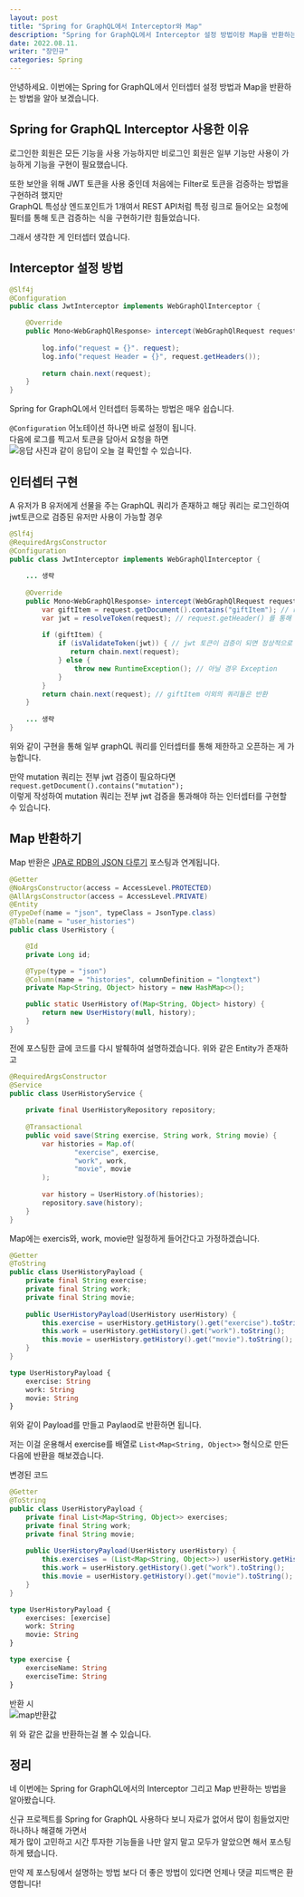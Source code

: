 ```yaml
---
layout: post
title: "Spring for GraphQL에서 Interceptor와 Map"
description: "Spring for GraphQL에서 Interceptor 설정 방법이랑 Map을 반환하는 방법을 알아보도록 하겠습니다."
date: 2022.08.11.
writer: "장민규"
categories: Spring
---
```


안녕하세요. 이번에는 Spring for GraphQL에서 인터셉터 설정 방법과 Map을 반환하는 방법을 알아 보겠습니다.

## Spring for GraphQL Interceptor 사용한 이유
로그인한 회원은 모든 기능을 사용 가능하지만 비로그인 회원은 일부 기능만 사용이 가능하게 기능을 구현이 필요했습니다.   

또한 보안을 위해 JWT 토큰을 사용 중인데 처음에는 Filter로 토큰을 검증하는 방법을 구현하려 했지만   
GraphQL 특성상 엔드포인트가 1개여서 REST API처럼 특정 링크로 들어오는 요청에 필터를 통해 토큰 검증하는 식을 구현하기란 힘들었습니다.   

그래서 생각한 게 인터셉터 였습니다.

## Interceptor 설정 방법

```java
@Slf4j
@Configuration
public class JwtInterceptor implements WebGraphQlInterceptor {

    @Override
    public Mono<WebGraphQlResponse> intercept(WebGraphQlRequest request, Chain chain) {
        
        log.info("request = {}". request);
        log.info("request Header = {}", request.getHeaders());
        
        return chain.next(request);
    }
}
```
Spring for GraphQL에서 인터셉터 등록하는 방법은 매우 쉽습니다.   

```@Configuration``` 어노테이션 하나면 바로 설정이 됩니다.   
다음에 로그를 찍고서 토큰을 담아서 요청을 하면   
![응답](/images/2022-08-11-Spring-GraphQL-Utils/1.PNG)
사진과 같이 응답이 오늘 걸 확인할 수 있습니다.

## 인터셉터 구현
A 유저가 B 유저에게 선물을 주는 GraphQL 쿼리가 존재하고 해당 쿼리는 로그인하여 jwt토큰으로 검증된 유저만 사용이 가능할 경우
```java
@Slf4j
@RequiredArgsConstructor
@Configuration
public class JwtInterceptor implements WebGraphQlInterceptor {
    
    ... 생략
    
    @Override
    public Mono<WebGraphQlResponse> intercept(WebGraphQlRequest request, Chain chain) {
        var giftItem = request.getDocument().contains("giftItem"); // request.getDocument()를 통해 쿼리에 해당하는 문자가 포함될 경우  
        var jwt = resolveToken(request); // request.getHeader() 를 통해 들어오는 값에서 jwt 토큰 값만 분리
        
        if (giftItem) { 
            if (isValidateToken(jwt)) { // jwt 토큰이 검증이 되면 정상적으로 반환
               return chain.next(request); 
            } else {
                throw new RuntimeException(); // 아닐 경우 Exception
            }
        }
        return chain.next(request); // giftItem 이외의 쿼리들은 반환
    }
    
    ... 생략
}
```
위와 같이 구현을 통해 일부 graphQL 쿼리를 인터셉터를 통해 제한하고 오픈하는 게 가능합니다.   

만약 mutation 쿼리는 전부 jwt 검증이 필요하다면 ```request.getDocument().contains("mutation");```   
이렇게 작성하여 mutation 쿼리는 전부 jwt 검증을 통과해야 하는 인터셉터를 구현할 수 있습니다.

## Map 반환하기

Map 반환은 [JPA로 RDB의 JSON 다루기](https://danawalab.github.io/spring/2022/08/05/Jpa-Json-Type.html) 포스팅과 연계됩니다.

```java
@Getter
@NoArgsConstructor(access = AccessLevel.PROTECTED)
@AllArgsConstructor(access = AccessLevel.PRIVATE)
@Entity
@TypeDef(name = "json", typeClass = JsonType.class)
@Table(name = "user_histories")
public class UserHistory {

    @Id
    private Long id;

    @Type(type = "json")
    @Column(name = "histories", columnDefinition = "longtext")
    private Map<String, Object> history = new HashMap<>();

    public static UserHistory of(Map<String, Object> history) {
        return new UserHistory(null, history);
    }
}
```

전에 포스팅한 글에 코드를 다시 발췌하여 설명하겠습니다.
위와 같은 Entity가 존재하고

```java
@RequiredArgsConstructor
@Service
public class UserHistoryService {
    
    private final UserHistoryRepository repository;
    
    @Transactional
    public void save(String exercise, String work, String movie) {
        var histories = Map.of(
                "exercise", exercise,
                "work", work,
                "movie", movie
        );
        
        var history = UserHistory.of(histories);
        repository.save(history);
    }
}
```
Map에는 exercis와, work, movie만 일정하게 들어간다고 가정하겠습니다.

```java
@Getter
@ToString
public class UserHistoryPayload {
    private final String exercise;
    private final String work;
    private final String movie;
    
    public UserHistoryPayload(UserHistory userHistory) {
        this.exercise = userHistory.getHistory().get("exercise").toString();
        this.work = userHistory.getHistory().get("work").toString();
        this.movie = userHistory.getHistory().get("movie").toString();
    }
}
```
```graphql
type UserHistoryPayload {
    exercise: String
    work: String
    movie: String
}
```

위와 같이 Payload를 만들고 Paylaod로 반환하면 됩니다.

저는 이걸 운용해서 exercise를 배열로 ```List<Map<String, Object>>``` 형식으로 만든 다음에 반환을 해보겠습니다.

변경된 코드
```java
@Getter
@ToString
public class UserHistoryPayload {
    private final List<Map<String, Object>> exercises;
    private final String work;
    private final String movie;
    
    public UserHistoryPayload(UserHistory userHistory) {
        this.exercises = (List<Map<String, Object>>) userHistory.getHistory().get("exercises");
        this.work = userHistory.getHistory().get("work").toString();
        this.movie = userHistory.getHistory().get("movie").toString();
    }
}
```
```graphql
type UserHistoryPayload {
    exercises: [exercise]
    work: String
    movie: String
}

type exercise {
    exerciseName: String
    exerciseTime: String
}
```
반환 시   
![map반환값](/images/2022-08-11-Spring-GraphQL-Utils/2.PNG)   

위 와 같은 값을 반환하는걸 볼 수 있습니다. 


## 정리
네 이번에는 Spring for GraphQL에서의 Interceptor 그리고 Map 반환하는 방법을 알아봤습니다.  

신규 프로젝트를 Spring for GraphQL 사용하다 보니 자료가 없어서 많이 힘들었지만 하나하나 해결해 가면서    
제가 많이 고민하고 시간 투자한 기능들을 나만 알지 말고 모두가 알았으면 해서 포스팅하게 됐습니다.   

만약 제 포스팅에서 설명하는 방법 보다 더 좋은 방법이 있다면 언제나 댓글 피드백은 환영합니다!
